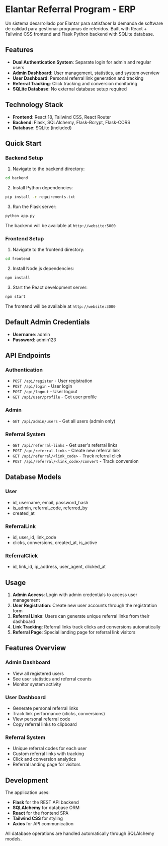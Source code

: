 # Elantar Referral Program - ERP

Un sistema desarrollado por Elantar para satisfacer la demanda de software de calidad para gestionar programas de referidos. Built with React + Tailwind CSS frontend and Flask Python backend with SQLite database.

## Features

- **Dual Authentication System**: Separate login for admin and regular users
- **Admin Dashboard**: User management, statistics, and system overview
- **User Dashboard**: Personal referral link generation and tracking
- **Referral Tracking**: Click tracking and conversion monitoring
- **SQLite Database**: No external database setup required

## Technology Stack

- **Frontend**: React 18, Tailwind CSS, React Router
- **Backend**: Flask, SQLAlchemy, Flask-Bcrypt, Flask-CORS
- **Database**: SQLite (included)

## Quick Start

### Backend Setup

1. Navigate to the backend directory:
```bash
cd backend
```

2. Install Python dependencies:
```bash
pip install -r requirements.txt
```

3. Run the Flask server:
```bash
python app.py
```

The backend will be available at `http://website:5000`

### Frontend Setup

1. Navigate to the frontend directory:
```bash
cd frontend
```

2. Install Node.js dependencies:
```bash
npm install
```

3. Start the React development server:
```bash
npm start
```

The frontend will be available at `http://website:3000`

## Default Admin Credentials

- **Username**: admin
- **Password**: admin123

## API Endpoints

### Authentication
- `POST /api/register` - User registration
- `POST /api/login` - User login
- `POST /api/logout` - User logout
- `GET /api/user/profile` - Get user profile

### Admin
- `GET /api/admin/users` - Get all users (admin only)

### Referral System
- `GET /api/referral-links` - Get user's referral links
- `POST /api/referral-links` - Create new referral link
- `GET /api/referral/<link_code>` - Track referral click
- `POST /api/referral/<link_code>/convert` - Track conversion

## Database Models

### User
- id, username, email, password_hash
- is_admin, referral_code, referred_by
- created_at

### ReferralLink
- id, user_id, link_code
- clicks, conversions, created_at, is_active

### ReferralClick
- id, link_id, ip_address, user_agent, clicked_at

## Usage

1. **Admin Access**: Login with admin credentials to access user management
2. **User Registration**: Create new user accounts through the registration form
3. **Referral Links**: Users can generate unique referral links from their dashboard
4. **Link Tracking**: Referral links track clicks and conversions automatically
5. **Referral Page**: Special landing page for referral link visitors

## Features Overview

### Admin Dashboard
- View all registered users
- See user statistics and referral counts
- Monitor system activity

### User Dashboard
- Generate personal referral links
- Track link performance (clicks, conversions)
- View personal referral code
- Copy referral links to clipboard

### Referral System
- Unique referral codes for each user
- Custom referral links with tracking
- Click and conversion analytics
- Referral landing page for visitors

## Development

The application uses:
- **Flask** for the REST API backend
- **SQLAlchemy** for database ORM
- **React** for the frontend SPA
- **Tailwind CSS** for styling
- **Axios** for API communication

All database operations are handled automatically through SQLAlchemy models.

